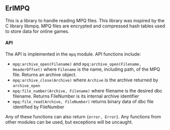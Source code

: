 ## ErlMPQ
This is a library to handle reading MPQ files. This library was inspired by the C library libmpq. MPQ files are encrypted and compressed hash tables used to store data for online games.


#### API
The API is implemented in the `mpq` module. API functions include:

* `mpq:archive_open(Filename)` and `mpq:archive_open(Filename, HeaderOffset)` where `Filename` is the name, including path, of the MPQ file. Returns an archive object.
* `mpq:archive_close(Archive)` where `Archive` is the archive returned by `archive_open`
* `mpq:file_number(Archive, Filename)` where filename is the desired dbc filename. Returns FileNumber is its internal archive identifier
* `mpq:file_read(Archive, FileNumber)` returns binary data of dbc file identified by FileNumber

Any of these functions can also return `{error, Error}`. Any functions from other modules can be used, but exceptions will be uncaught.
